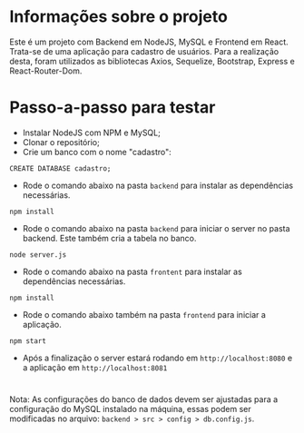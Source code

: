# Informações sobre o projeto
Este é um projeto com Backend em NodeJS, MySQL e Frontend em React. Trata-se de uma aplicação para cadastro de usuários. Para a realização desta, foram utilizados as bibliotecas Axios, Sequelize, Bootstrap, Express e React-Router-Dom.

# Passo-a-passo para testar
* Instalar NodeJS com NPM e MySQL;
* Clonar o repositório;
* Crie um banco com o nome "cadastro":
````
CREATE DATABASE cadastro;
````
* Rode o comando abaixo na pasta ``backend`` para instalar as dependências necessárias.
````
npm install
````
* Rode o comando abaixo na pasta ``backend`` para iniciar o server no pasta backend. Este também cria a tabela no banco.
````
node server.js
````
* Rode o comando abaixo na pasta ``frontent`` para instalar as dependências necessárias.
````
npm install
````
* Rode o comando abaixo também na pasta ``frontend`` para iniciar a aplicação.
````
npm start
````
* Após a finalização o server estará rodando em ``http://localhost:8080`` e a aplicação em ``http://localhost:8081`` 

#
Nota: As configurações do banco de dados devem ser ajustadas para a configuração do MySQL instalado na máquina, essas podem ser modificadas no arquivo: ``backend > src > config > db.config.js``.
#
